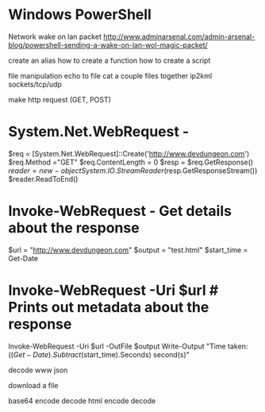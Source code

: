 
Windows PowerShell
==================

Network wake on lan packet
http://www.adminarsenal.com/admin-arsenal-blog/powershell-sending-a-wake-on-lan-wol-magic-packet/

create an alias
how to create a function
how to create a script

file manipulation
echo to file
cat a couple files together
ip2kml
sockets/tcp/udp

make http request (GET, POST)

# System.Net.WebRequest - 
$req = [System.Net.WebRequest]::Create('http://www.devdungeon.com')
$req.Method ="GET"
$req.ContentLength = 0
$resp = $req.GetResponse()
$reader = new-object System.IO.StreamReader($resp.GetResponseStream())
$reader.ReadToEnd()

# Invoke-WebRequest - Get details about the response
$url = "http://www.devdungeon.com"
$output = "test.html"
$start_time = Get-Date
# Invoke-WebRequest -Uri $url # Prints out metadata about the response
Invoke-WebRequest -Uri $url -OutFile $output
Write-Output "Time taken: $((Get-Date).Subtract($start_time).Seconds) second(s)"


decode www json


download a file


base64 encode decode
html encode decode














